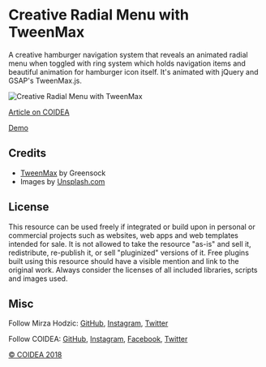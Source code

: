 # Creative Radial Menu with TweenMax

A creative hamburger navigation system that reveals an animated radial menu when toggled with ring system which holds navigation items and beautiful animation for hamburger icon itself. It's animated with jQuery and GSAP's TweenMax.js.

![Creative Radial Menu with TweenMax](https://coidea.website/api/wp-content/uploads/2018/12/creative-radial-menu-with-tweenmax.png)

[Article on COIDEA](https://coidea.website/categories/challenges/creative-radial-menu-with-tweenmax/)

[Demo](https://coidea.website/demos/creative-radial-menu-with-tweenmax/)

## Credits
- [TweenMax](https://greensock.com/tweenmax) by Greensock
- Images by [Unsplash.com](https://unsplash.com/)

## License
This resource can be used freely if integrated or build upon in personal or commercial projects such as websites, web apps and web templates intended for sale. It is not allowed to take the resource "as-is" and sell it, redistribute, re-publish it, or sell "pluginized" versions of it. Free plugins built using this resource should have a visible mention and link to the original work. Always consider the licenses of all included libraries, scripts and images used.

## Misc

Follow Mirza Hodzic: [GitHub](https://github.com/MirzaHodzic), [Instagram](https://www.instagram.com/mirza__h__/), [Twitter](https://twitter.com/mirzahodzic88)

Follow COIDEA: [GitHub](https://github.com/COIDEAwebsite), [Instagram](https://www.instagram.com/coidea.website/), [Facebook](https://www.facebook.com/Coidea), [Twitter](https://twitter.com/CoideaW)

[© COIDEA 2018](https://coidea.website)